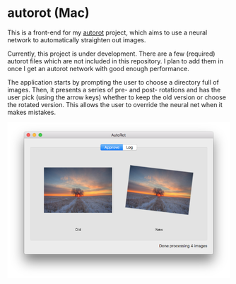 # autorot (Mac)

This is a front-end for my [autorot](https://github.com/unixpickle/autorot) project, which aims to use a neural network to automatically straighten out images.

Currently, this project is under development. There are a few (required) autorot files which are not included in this repository. I plan to add them in once I get an autorot network with good enough performance.

The application starts by prompting the user to choose a directory full of images. Then, it presents a series of pre- and post- rotations and has the user pick (using the arrow keys) whether to keep the old version or choose the rotated version. This allows the user to override the neural net when it makes mistakes.

![Screenshot](screenshot.png)
